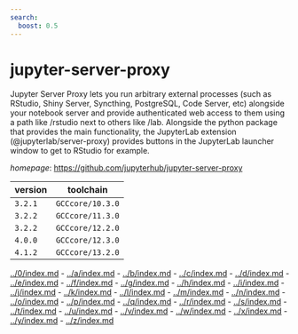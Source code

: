 ```yaml
---
search:
  boost: 0.5
---
```

# jupyter-server-proxy

Jupyter Server Proxy lets you run arbitrary external processes (such as RStudio, Shiny Server, Syncthing, PostgreSQL, Code Server, etc) alongside your notebook server and provide authenticated web access to them     using a path like /rstudio next to others like /lab. Alongside the python package that provides the main functionality, the JupyterLab extension (@jupyterlab/server-proxy) provides buttons in the JupyterLab launcher window to get to RStudio for example.

*homepage*: <https://github.com/jupyterhub/jupyter-server-proxy>

version | toolchain
--------|----------
``3.2.1`` | ``GCCcore/10.3.0``
``3.2.2`` | ``GCCcore/11.3.0``
``3.2.2`` | ``GCCcore/12.2.0``
``4.0.0`` | ``GCCcore/12.3.0``
``4.1.2`` | ``GCCcore/13.2.0``

[../0/index.md](0) - [../a/index.md](a) - [../b/index.md](b) - [../c/index.md](c) - [../d/index.md](d) - [../e/index.md](e) - [../f/index.md](f) - [../g/index.md](g) - [../h/index.md](h) - [../i/index.md](i) - [../j/index.md](j) - [../k/index.md](k) - [../l/index.md](l) - [../m/index.md](m) - [../n/index.md](n) - [../o/index.md](o) - [../p/index.md](p) - [../q/index.md](q) - [../r/index.md](r) - [../s/index.md](s) - [../t/index.md](t) - [../u/index.md](u) - [../v/index.md](v) - [../w/index.md](w) - [../x/index.md](x) - [../y/index.md](y) - [../z/index.md](z)

